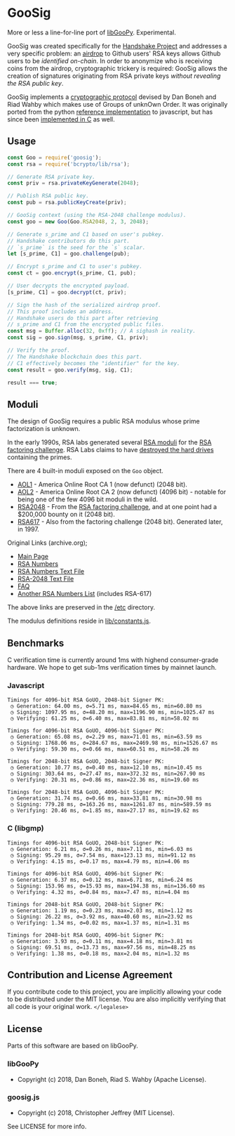 # GooSig

More or less a line-for-line port of [libGooPy][libgoopy]. Experimental.

GooSig was created specifically for the [Handshake Project][handshake] and
addresses a very specific problem: an [airdrop] to Github users' RSA keys
allows Github users to be _identified on-chain_. In order to anonymize who is
receiving coins from the airdrop, cryptographic trickery is required: GooSig
allows the creation of signatures originating from RSA private keys _without
revealing the RSA public key_.

GooSig implements a [cryptographic protocol][protocol] devised by Dan Boneh and
Riad Wahby which makes use of Groups of unknOwn Order. It was originally ported
from the python [reference implementation][libgoopy] to javascript, but has
since been [implemented in C][c] as well.

## Usage

``` js
const Goo = require('goosig');
const rsa = require('bcrypto/lib/rsa');

// Generate RSA private key.
const priv = rsa.privateKeyGenerate(2048);

// Publish RSA public key.
const pub = rsa.publicKeyCreate(priv);

// GooSig context (using the RSA-2048 challenge modulus).
const goo = new Goo(Goo.RSA2048, 2, 3, 2048);

// Generate s_prime and C1 based on user's pubkey.
// Handshake contributors do this part.
// `s_prime` is the seed for the `s` scalar.
let [s_prime, C1] = goo.challenge(pub);

// Encrypt s_prime and C1 to user's pubkey.
const ct = goo.encrypt(s_prime, C1, pub);

// User decrypts the encrypted payload.
[s_prime, C1] = goo.decrypt(ct, priv);

// Sign the hash of the serialized airdrop proof.
// This proof includes an address.
// Handshake users do this part after retrieving
// s_prime and C1 from the encrypted public files.
const msg = Buffer.alloc(32, 0xff); // A sighash in reality.
const sig = goo.sign(msg, s_prime, C1, priv);

// Verify the proof.
// The Handshake blockchain does this part.
// C1 effectively becomes the "identifier" for the key.
const result = goo.verify(msg, sig, C1);

result === true;
```

## Moduli

The design of GooSig requires a public RSA modulus whose prime factorization is
unknown.

In the early 1990s, RSA labs generated several [RSA moduli][numbers-wiki] for
the [RSA factoring challenge][challenge-wiki]. RSA Labs claims to have
[destroyed the hard drives][faq] containing the primes.

There are 4 built-in moduli exposed on the `Goo` object.

- [AOL1] - America Online Root CA 1 (now defunct) (2048 bit).
- [AOL2] - America Online Root CA 2 (now defunct) (4096 bit) - notable for
  being one of the few 4096 bit moduli in the wild.
- [RSA2048] - From the [RSA factoring challenge][challenge-wiki], and at one
  point had a $200,000 bounty on it (2048 bit).
- [RSA617] - Also from the factoring challenge (2048 bit). Generated later, in
  1997.

Original Links (archive.org);

- [Main Page][challenge]
- [RSA Numbers][numbers]
- [RSA Numbers Text File][txt]
- [RSA-2048 Text File][RSA2048-txt]
- [FAQ][faq]
- [Another RSA Numbers List][list] (includes RSA-617)

The above links are preserved in the [/etc][etc] directory.

The modulus definitions reside in [lib/constants.js][constants].

## Benchmarks

C verification time is currently around 1ms with highend consumer-grade
hardware. We hope to get sub-1ms verification times by mainnet launch.

### Javascript

```
Timings for 4096-bit RSA GoUO, 2048-bit Signer PK:
 ◷ Generation: 64.00 ms, σ=5.71 ms, max=84.65 ms, min=60.80 ms
 ◷ Signing: 1097.95 ms, σ=48.20 ms, max=1196.90 ms, min=1025.47 ms
 ◷ Verifying: 61.25 ms, σ=6.40 ms, max=83.81 ms, min=58.02 ms

Timings for 4096-bit RSA GoUO, 4096-bit Signer PK:
 ◷ Generation: 65.08 ms, σ=2.29 ms, max=71.01 ms, min=63.59 ms
 ◷ Signing: 1768.06 ms, σ=284.67 ms, max=2469.98 ms, min=1526.67 ms
 ◷ Verifying: 59.30 ms, σ=0.66 ms, max=60.51 ms, min=58.26 ms

Timings for 2048-bit RSA GoUO, 2048-bit Signer PK:
 ◷ Generation: 10.77 ms, σ=0.40 ms, max=12.10 ms, min=10.45 ms
 ◷ Signing: 303.64 ms, σ=27.47 ms, max=372.32 ms, min=267.90 ms
 ◷ Verifying: 20.31 ms, σ=0.86 ms, max=22.36 ms, min=19.60 ms

Timings for 2048-bit RSA GoUO, 4096-bit Signer PK:
 ◷ Generation: 31.74 ms, σ=0.66 ms, max=33.81 ms, min=30.98 ms
 ◷ Signing: 779.28 ms, σ=163.26 ms, max=1261.87 ms, min=589.59 ms
 ◷ Verifying: 20.46 ms, σ=1.85 ms, max=27.17 ms, min=19.62 ms
```

### C (libgmp)

```
Timings for 4096-bit RSA GoUO, 2048-bit Signer PK:
 ◷ Generation: 6.21 ms, σ=0.26 ms, max=7.11 ms, min=6.03 ms
 ◷ Signing: 95.29 ms, σ=7.54 ms, max=123.13 ms, min=91.12 ms
 ◷ Verifying: 4.15 ms, σ=0.17 ms, max=4.79 ms, min=4.06 ms

Timings for 4096-bit RSA GoUO, 4096-bit Signer PK:
 ◷ Generation: 6.37 ms, σ=0.12 ms, max=6.71 ms, min=6.24 ms
 ◷ Signing: 153.96 ms, σ=15.93 ms, max=194.38 ms, min=136.60 ms
 ◷ Verifying: 4.32 ms, σ=0.84 ms, max=7.47 ms, min=4.04 ms

Timings for 2048-bit RSA GoUO, 2048-bit Signer PK:
 ◷ Generation: 1.19 ms, σ=0.23 ms, max=2.03 ms, min=1.12 ms
 ◷ Signing: 26.22 ms, σ=3.92 ms, max=40.60 ms, min=23.92 ms
 ◷ Verifying: 1.34 ms, σ=0.02 ms, max=1.37 ms, min=1.31 ms

Timings for 2048-bit RSA GoUO, 4096-bit Signer PK:
 ◷ Generation: 3.93 ms, σ=0.11 ms, max=4.18 ms, min=3.81 ms
 ◷ Signing: 69.51 ms, σ=13.73 ms, max=97.56 ms, min=48.25 ms
 ◷ Verifying: 1.38 ms, σ=0.18 ms, max=2.04 ms, min=1.32 ms
```

## Contribution and License Agreement

If you contribute code to this project, you are implicitly allowing your code
to be distributed under the MIT license. You are also implicitly verifying that
all code is your original work. `</legalese>`

## License

Parts of this software are based on libGooPy.

### libGooPy

- Copyright (c) 2018, Dan Boneh, Riad S. Wahby (Apache License).

### goosig.js

- Copyright (c) 2018, Christopher Jeffrey (MIT License).

See LICENSE for more info.

[handshake]: https://handshake.org
[airdrop]: https://github.com/handshake-org/hs-airdrop
[protocol]: https://github.com/kwantam/GooSig/blob/master/protocol.txt
[libgoopy]: https://github.com/kwantam/GooSig
[c]: https://github.com/handshake-org/goosig/tree/master/src/goo
[AOL1]: https://ssl-tools.net/subjects/3c8008731e5ff9a0e7a6b0fb906fc6e439cbe862
[AOL2]: https://ssl-tools.net/subjects/28ecf0993d30f9e4e607bef4f5c487f64a2a71a6
[RSA617]: https://en.wikipedia.org/wiki/RSA_numbers#RSA-617
[RSA2048]: https://en.wikipedia.org/wiki/RSA_numbers#RSA-2048
[RSA2048-txt]: https://web.archive.org/web/20130521022803/http://www.rsa.com/rsalabs/challenges/factoring/RSA-2048.txt
[challenge-wiki]: https://en.wikipedia.org/wiki/RSA_Factoring_Challenge
[numbers-wiki]: https://en.wikipedia.org/wiki/RSA_numbers
[challenge]: https://web.archive.org/web/20130507091636/http://www.rsa.com/rsalabs/node.asp?id=2092
[numbers]: https://web.archive.org/web/20130507115513/http://www.rsa.com/rsalabs/node.asp?id=2093
[txt]: https://web.archive.org/web/20130507115513/http://www.rsa.com/rsalabs/challenges/factoring/challengenumbers.txt
[faq]: https://web.archive.org/web/20130502202924/http://www.rsa.com/rsalabs/node.asp?id=2094
[list]: http://www.ontko.com/pub/rayo/primes/rsa_fact.html
[etc]: https://github.com/handshake-org/goosig/tree/master/etc
[constants]: https://github.com/handshake-org/goosig/blob/master/lib/constants.js
